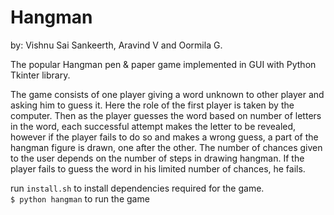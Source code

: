 # Hangman
by: Vishnu Sai Sankeerth, Aravind V and Oormila G.

The popular Hangman pen & paper game implemented in GUI with Python Tkinter library.

The game consists of one player giving a word unknown to other player and asking him
to guess it. Here the role of the first player is taken by the computer. Then as the player
guesses the word based on number of letters in the word, each successful attempt
makes the letter to be revealed, however if the player fails to do so and makes a wrong
guess, a part of the hangman figure is drawn, one after the other. The number of
chances given to the user depends on the number of steps in drawing hangman. If the
player fails to guess the word in his limited number of chances, he fails.

run `` install.sh `` to install dependencies required for the game.  
``
$ python hangman
``
to run the game
